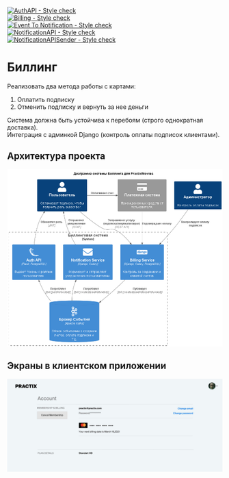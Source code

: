 [![AuthAPI - Style check](https://github.com/TreOne/billing/actions/workflows/auth-api.yml/badge.svg)](https://github.com/TreOne/billing/actions/workflows/auth-api.yml)  
[![Billing - Style check](https://github.com/TreOne/billing/actions/workflows/billing.yml/badge.svg)](https://github.com/TreOne/billing/actions/workflows/billing.yml)  
[![Event To Notification - Style check](https://github.com/TreOne/billing/actions/workflows/event-to-notification.yml/badge.svg)](https://github.com/TreOne/billing/actions/workflows/event-to-notification.yml)  
[![NotificationAPI - Style check](https://github.com/TreOne/billing/actions/workflows/notification-api.yml/badge.svg)](https://github.com/TreOne/billing/actions/workflows/notification-api.yml)  
[![NotificationAPISender - Style check](https://github.com/TreOne/billing/actions/workflows/notification-sender.yml/badge.svg)](https://github.com/TreOne/billing/actions/workflows/notification-sender.yml)  

# Биллинг
Реализовать два метода работы с картами:
1. Оплатить подписку
2. Отменить подписку и вернуть за нее деньги

Система должна быть устойчива к перебоям (строго однократная доставка).  
Интеграция с админкой Django (контроль оплаты подписок клиентами).  

## Архитектура проекта
![Архитектура проекта](docs/architecture/diagram_to_be.png)

## Экраны в клиентском приложении
![Экран клиентского приложения](docs/images/user_screen.jpg)
